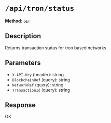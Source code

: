 # `/api/tron/status`

**Method:** `GET`  

## Description
Returns transaction status for tron based networks



## Parameters
- `X-API-Key` (header): string
- `BlockchainRef` (query): string
- `NetworkRef` (query): string
- `TransactionId` (query): string

## Response
OK
